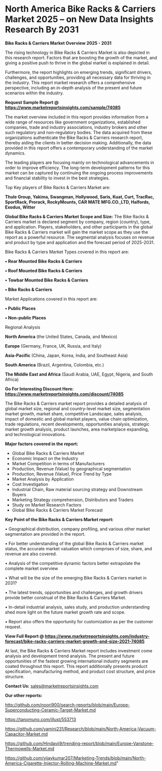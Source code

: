 # North America Bike Racks & Carriers Market 2025 – on New Data Insights Research By 2031

<Strong> Bike Racks & Carriers Market Overview 2025 - 2031</strong>

The rising technology in Bike Racks & Carriers Market is also depicted in this research report. Factors that are boosting the growth of the market, and giving a positive push to thrive in the global market is explained in detail.

Furthermore, the report highlights on emerging trends, significant drivers, challenges, and opportunities, providing all necessary data for thriving in the industry. This report market research offers a comprehensive perspective, including an in-depth analysis of the present and future scenarios within the industry.

<strong>Request Sample Report @ <a href=https://www.marketreportsinsights.com/sample/74085>https://www.marketreportsinsights.com/sample/74085</a></strong>

The market overview included in this report provides information from a wide range of resources like government organizations, established companies, trade and industry associations, industry brokers and other such regulatory and non-regulatory bodies. The data acquired from these organizations authenticate the Bike Racks & Carriers research report, thereby aiding the clients in better decision making. Additionally, the data provided in this report offers a contemporary understanding of the market dynamics.

The leading players are focusing mainly on technological advancements in order to improve efficiency. The long-term development patterns for this market can be captured by continuing the ongoing process improvements and financial stability to invest in the best strategies.

Top Key players of Bike Racks & Carriers Market are:

<strong>Thule Group, Yakima, Swangman, Hollywood, Saris, Kuat, Curt, TracRac, SportRack, Prorack, RockyMounts, CAR MATE MFG.CO.,LTD, Halfords, Exodus, Witter</strong>

<strong><b>Global Bike Racks & Carriers Market Scope and Size:</b></strong>
The Bike Racks & Carriers market is declared segment by company, region (country), type, and application. Players, stakeholders, and other participants in the global Bike Racks & Carriers market will gain the market scope as they use the report as a powerful resource. The segmental analysis focuses on revenue and product by type and application and the forecast period of 2025-2031.

Bike Racks & Carriers Market Types covered in this report are:

<strong>• Rear Mounted Bike Racks & Carriers

• Roof Mounted Bike Racks & Carriers

• Towbar Mounted Bike Racks & Carriers

• Bike Racks & Carriers</strong>

Market Applications covered in this report are:

<strong>• Public Places

• Non-public Places</strong> 

Regional Analysis

<strong>North America</strong> (the United States, Canada, and Mexico)

<strong>Europe</strong> (Germany, France, UK, Russia, and Italy)

<strong>Asia-Pacific</strong> (China, Japan, Korea, India, and Southeast Asia)

<strong>South America</strong> (Brazil, Argentina, Colombia, etc.)

<strong>The Middle East and Africa</strong> (Saudi Arabia, UAE, Egypt, Nigeria, and South Africa)

<strong>Go For Interesting Discount Here: <a href=https://www.marketreportsinsights.com/discount/74085>https://www.marketreportsinsights.com/discount/74085</a></strong>

The Bike Racks & Carriers market report provides a detailed analysis of global market size, regional and country-level market size, segmentation market growth, market share, competitive Landscape, sales analysis, impact of domestic and global market players, value chain optimization, trade regulations, recent developments, opportunities analysis, strategic market growth analysis, product launches, area marketplace expanding, and technological innovations.

<strong><b>Major factors covered in the report:</b></strong>
<ul>
  <li>Global Bike Racks & Carriers Market </li>
  <li>Economic Impact on the Industry</li>
  <li>Market Competition in terms of Manufacturers</li>
  <li>Production, Revenue (Value) by geographical segmentation</li>
  <li>Production, Revenue (Value), Price Trend by Type</li>
  <li>Market Analysis by Application</li>
  <li>Cost Investigation</li>
  <li>Industrial Chain, Raw material sourcing strategy and Downstream Buyers</li>
  <li>Marketing Strategy comprehension, Distributors and Traders</li>
  <li>Study on Market Research Factors</li>
  <li>Global Bike Racks & Carriers Market Forecast</li>
</ul>

<strong><b>Key Point of the Bike Racks & Carriers Market report:</b></strong>

• Geographical distribution, company profiling, and various other market segmentation are provided in the report.

• For better understanding of the global Bike Racks & Carriers market status, the accurate market valuation which comprises of size, share, and revenue are also covered.

• Analysis of the competitive dynamic factors better extrapolate the complete market overview

• What will be the size of the emerging Bike Racks & Carriers market in 2031?

• The latest trends, opportunities and challenges, and growth drivers provide better construal of the Bike Racks & Carriers Market.

• In-detail industrial analysis, sales study, and production understanding shed more light on the future market growth rate and scope.

• Report also offers the opportunity for customization as per the customer request.

<strong><b>View Full Report @ <a href=https://www.marketreportsinsights.com/industry-forecast/bike-racks-carriers-market-growth-and-size-2021-74085>https://www.marketreportsinsights.com/industry-forecast/bike-racks-carriers-market-growth-and-size-2021-74085</a></b></strong>


At last, the Bike Racks & Carriers Market report includes investment come analysis and development trend analysis. The present and future opportunities of the fastest growing international industry segments are coated throughout this report. This report additionally presents product specification, manufacturing method, and product cost structure, and price structure.

<strong>Contact Us:</strong>
sales@marketreportsinsights.com

<strong>Our other reports:</strong>

<a href=http://github.com/noori900/search-reports/blob/main/Europe-Superconducting-Ceramic-Target-Market.md>http://github.com/noori900/search-reports/blob/main/Europe-Superconducting-Ceramic-Target-Market.md</a>

<a href=https://tanomuno.com/illust/553713>https://tanomuno.com/illust/553713</a>

<a href=https://github.com/yamini231/Research/blob/main/North-America-Vacuum-Capacitor-Market.md>https://github.com/yamini231/Research/blob/main/North-America-Vacuum-Capacitor-Market.md</a>

<a href=https://github.com/Hindavii9/trending-report/blob/main/Europe-Vanstone-Thermowells-Market.md>https://github.com/Hindavii9/trending-report/blob/main/Europe-Vanstone-Thermowells-Market.md</a>

<a href=https://github.com/vijaykumar207/Marketing-Trends/blob/main/North-America-Cigarette-Injector-Rolling-Machine-Market.md>https://github.com/vijaykumar207/Marketing-Trends/blob/main/North-America-Cigarette-Injector-Rolling-Machine-Market.md</a>"
